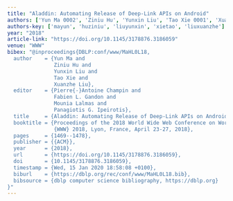 ```yaml
---
title: "Aladdin: Automating Release of Deep-Link APIs on Android"
authors: ['Yun Ma 0002', 'Ziniu Hu', 'Yunxin Liu', 'Tao Xie 0001', 'Xuanzhe Liu']
authors-key: ['mayun', 'huziniu', 'liuyunxin', 'xietao', 'liuxuanzhe']
year: "2018"
article-link: "https://doi.org/10.1145/3178876.3186059"
venue: "WWW"
bibex: "@inproceedings{DBLP:conf/www/MaHL0L18,
  author    = {Yun Ma and
               Ziniu Hu and
               Yunxin Liu and
               Tao Xie and
               Xuanzhe Liu},
  editor    = {Pierre{-}Antoine Champin and
               Fabien L. Gandon and
               Mounia Lalmas and
               Panagiotis G. Ipeirotis},
  title     = {Aladdin: Automating Release of Deep-Link APIs on Android},
  booktitle = {Proceedings of the 2018 World Wide Web Conference on World Wide Web,
               {WWW} 2018, Lyon, France, April 23-27, 2018},
  pages     = {1469--1478},
  publisher = {{ACM}},
  year      = {2018},
  url       = {https://doi.org/10.1145/3178876.3186059},
  doi       = {10.1145/3178876.3186059},
  timestamp = {Wed, 15 Jan 2020 18:58:08 +0100},
  biburl    = {https://dblp.org/rec/conf/www/MaHL0L18.bib},
  bibsource = {dblp computer science bibliography, https://dblp.org}
}"
---
```


